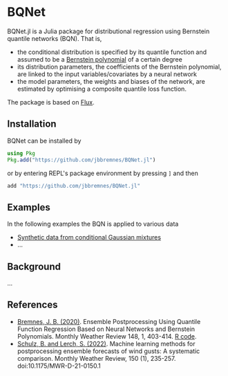 #  BQNet 
BQNet.jl is a Julia package for distributional regression using Bernstein quantile networks (BQN). That is,
* the conditional distribution is specified by its quantile function and assumed to be a [Bernstein polynomial](https://en.wikipedia.org/wiki/Bernstein_polynomial) of a certain degree
* its distribution parameters, the coefficients of the Bernstein polynomial, are linked to the input variables/covariates by a neural network
* the model parameters, the weights and biases of the network, are estimated by optimising a composite quantile loss function.

The package is based on [Flux](https://fluxml.ai/).


##  Installation
BQNet can be installed by
```julia
using Pkg
Pkg.add("https://github.com/jbbremnes/BQNet.jl")
```
or by entering REPL's package environment by pressing `]` and then
```julia
add "https://github.com/jbbremnes/BQNet.jl"
```

##  Examples
In the following examples the BQN is applied to various data
* [Synthetic data from conditional Gaussian mixtures](https://github.com/jbbremnes/BQNet.jl/blob/main/src/examples/mixture_normal.md)
* ...

##  Background
... 


##  References
* [Bremnes, J. B. (2020)](https://doi.org/10.1175/MWR-D-19-0227.1). Ensemble Postprocessing Using Quantile Function Regression Based on Neural Networks and Bernstein Polynomials. Monthly Weather Review 148, 1, 403-414. [R code](https://github.com/jbbremnes/bqn_mwr).
* [Schulz, B. and Lerch, S. (2022)](https://doi.org/10.1175/MWR-D-21-0150.1). Machine learning methods for postprocessing ensemble forecasts of wind gusts: A systematic comparison. Monthly Weather Review, 150 (1), 235-257. doi:10.1175/MWR-D-21-0150.1

